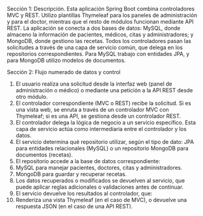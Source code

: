 Sección 1: Descripción.
Esta aplicación Spring Boot combina controladores MVC y REST. 
Utilizo plantillas Thymeleaf para los paneles de administración y para el doctor, mientras que el resto de módulos funcionan mediante API REST. 
La aplicación se conecta a dos bases de datos: MySQL, donde almaceno la información de pacientes, médicos, citas y administradores; y MongoDB, donde gestiono las recetas. 
Todos los controladores pasan las solicitudes a través de una capa de servicio común, que delega en los repositorios correspondientes. 
Para MySQL trabajo con entidades JPA, y para MongoDB utilizo modelos de documentos.

Sección 2: Flujo numerado de datos y control
1.  El usuario realiza una solicitud desde la interfaz web (panel de administración o médico) o mediante una petición a la API REST desde otro módulo.
2.  El controlador correspondiente (MVC o REST) recibe la solicitud. Si es una vista web, se enruta a través de un controlador MVC con Thymeleaf; si es una API, se gestiona desde un controlador REST.
3.  El controlador delega la lógica de negocio a un servicio específico. Esta capa de servicio actúa como intermediaria entre el controlador y los datos.
4.  El servicio determina qué repositorio utilizar, según el tipo de dato: JPA para entidades relacionales (MySQL) o un repositorio MongoDB para documentos (recetas).
5.  El repositorio accede a la base de datos correspondiente:
6.  MySQL para manejar pacientes, doctores, citas y administradores.
7.  MongoDB para guardar y recuperar recetas.
8.  Los datos recuperados o modificados se devuelven al servicio, que puede aplicar reglas adicionales o validaciones antes de continuar.
9.  El servicio devuelve los resultados al controlador, que:
10.  Renderiza una vista Thymeleaf (en el caso de MVC), o devuelve una respuesta JSON (en el caso de una API REST).


